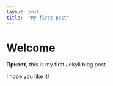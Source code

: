 ```yaml
---
layout: post
title:  "My first post"
---
```


# Welcome

**Привет**, this is my first Jekyll blog post.

I hope you like it!
